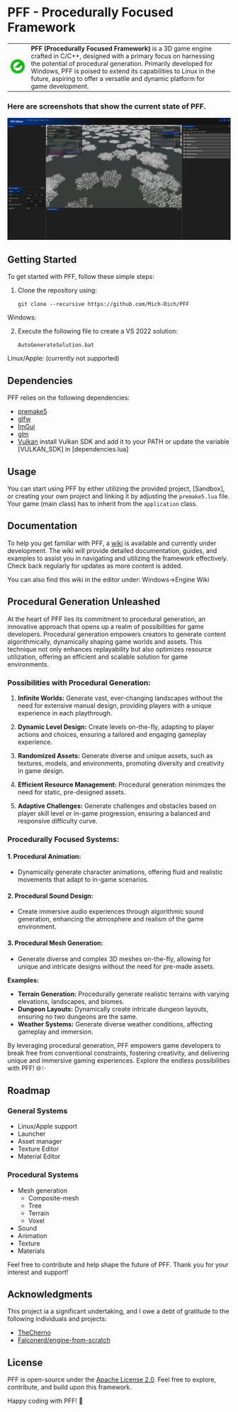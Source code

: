 # PFF - Procedurally Focused Framework

<table style="border-collapse: collapse; width: 100%; border: none;">
  <tr>
    <td style="border: none;">
      <img src="/.github/resources/Logo2.png?raw=true" alt="Main Logo" title="mich" style="max-width: 100%; height: auto; border: none;">
    </td>
    <td style="vertical-align: middle; padding-right: 20px; border: none;">
      <strong>PFF (Procedurally Focused Framework)</strong> is a 3D game engine crafted in C/C++, designed with a primary focus on harnessing the potential of procedural generation. Primarily developed for Windows, PFF is poised to extend its capabilities to Linux in the future, aspiring to offer a versatile and dynamic platform for game development.
    </td>
  </tr>
</table>

### Here are screenshots that show the current state of PFF.

![first_image](/.github/resources/PFF_editor_ayfOSKqOZl.png?raw=true "image of the editor as it is now")

## Getting Started
To get started with PFF, follow these simple steps:

1. Clone the repository using:
   ```
   git clone --recursive https://github.com/Mich-Dich/PFF
   ```

Windows:

2. Execute the following file to create a VS 2022 solution:
   ```
   AutoGenerateSolution.bat
   ```
Linux/Apple: (currently not supported)

## Dependencies
PFF relies on the following dependencies:

- [premake5](https://premake.github.io/)
- [glfw](https://www.glfw.org/)
- [ImGui](https://github.com/ocornut/imgui)
- [glm](https://github.com/icaven/glm)
- [Vulkan](https://www.lunarg.com/vulkan-sdk/) install Vulkan SDK and add it to your PATH or update the variable [VULKAN_SDK] in [dependencies.lua]

## Usage

You can start using PFF by either utilizing the provided project, [Sandbox], or creating your own project and linking it by adjusting the `premake5.lua` file. 
Your game (main class) has to inherit from the `application` class.

## Documentation

To help you get familiar with PFF, a [wiki](https://github.com/Mich-Dich/PFF/wiki) is available and currently under development. The wiki will provide detailed documentation, guides, and examples to assist you in navigating and utilizing the framework effectively. Check back regularly for updates as more content is added.

You can also find this wiki in the editor under: Windows->Engine Wiki

## Procedural Generation Unleashed

At the heart of PFF lies its commitment to procedural generation, an innovative approach that opens up a realm of possibilities for game developers. Procedural generation empowers creators to generate content algorithmically, dynamically shaping game worlds and assets. This technique not only enhances replayability but also optimizes resource utilization, offering an efficient and scalable solution for game environments.

### Possibilities with Procedural Generation:

1. **Infinite Worlds:** Generate vast, ever-changing landscapes without the need for extensive manual design, providing players with a unique experience in each playthrough.

2. **Dynamic Level Design:** Create levels on-the-fly, adapting to player actions and choices, ensuring a tailored and engaging gameplay experience.

3. **Randomized Assets:** Generate diverse and unique assets, such as textures, models, and environments, promoting diversity and creativity in game design.

4. **Efficient Resource Management:** Procedural generation minimizes the need for static, pre-designed assets.

5. **Adaptive Challenges:** Generate challenges and obstacles based on player skill level or in-game progression, ensuring a balanced and responsive difficulty curve.

### Procedurally Focused Systems:

#### 1. Procedural Animation:
   - Dynamically generate character animations, offering fluid and realistic movements that adapt to in-game scenarios.

#### 2. Procedural Sound Design:
   - Create immersive audio experiences through algorithmic sound generation, enhancing the atmosphere and realism of the game environment.

#### 3. Procedural Mesh Generation:
   - Generate diverse and complex 3D meshes on-the-fly, allowing for unique and intricate designs without the need for pre-made assets.

**Examples:**
- **Terrain Generation:** Procedurally generate realistic terrains with varying elevations, landscapes, and biomes.
- **Dungeon Layouts:** Dynamically create intricate dungeon layouts, ensuring no two dungeons are the same.
- **Weather Systems:** Generate diverse weather conditions, affecting gameplay and immersion.

By leveraging procedural generation, PFF empowers game developers to break free from conventional constraints, fostering creativity, and delivering unique and immersive gaming experiences. Explore the endless possibilities with PFF! 🌐✨

## Roadmap

### General Systems
- Linux/Apple support
- Launcher
- Asset manager
- Texture Editor
- Material Editor

### Procedural Systems
- Mesh generation
   - Composite-mesh
   - Tree
   - Terrain
   - Voxel
- Sound
- Animation
- Texture
- Materials

Feel free to contribute and help shape the future of PFF. Thank you for your interest and support!

## Acknowledgments
This project ia a significant undertaking, and I owe a debt of gratitude to the following individuals and projects:

- [TheCherno](https://github.com/TheCherno)
- [Falconerd/engine-from-scratch](https://github.com/Falconerd/engine-from-scratch)

## License

PFF is open-source under the [Apache License 2.0](LICENSE). Feel free to explore, contribute, and build upon this framework.

Happy coding with PFF! 🚀
